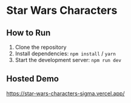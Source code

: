 # Star Wars Characters

## How to Run

1. Clone the repository
2. Install dependencies: `npm install` / `yarn`
3. Start the development server: `npm run dev`

## Hosted Demo

https://star-wars-characters-sigma.vercel.app/

